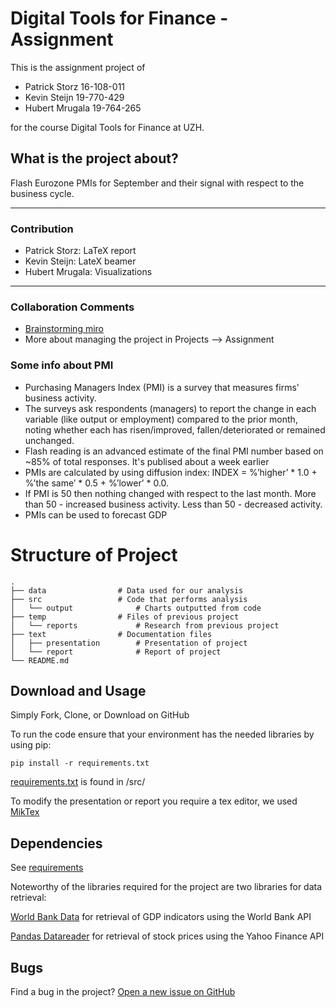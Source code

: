 # Digital Tools for Finance - Assignment

This is the assignment project of
- Patrick Storz  16-108-011
- Kevin Steijn   19-770-429
- Hubert Mrugala 19-764-265

for the course Digital Tools for Finance at UZH.

## What is the project about?

Flash Eurozone PMIs for September and their signal with respect to the business cycle.

* * *
### Contribution
- Patrick Storz: LaTeX report
- Kevin Steijn: LateX beamer
- Hubert Mrugala: Visualizations

* * *
### Collaboration Comments
- [Brainstorming miro](https://miro.com/app/board/o9J_khn4A3g=/)
- More about managing the project in Projects --> Assignment

### Some info about PMI
- Purchasing Managers Index (PMI) is a survey that measures firms' business activity.
- The surveys ask respondents (managers) to report the change in each variable (like output or employment) compared to the prior month, noting whether each has risen/improved, fallen/deteriorated or remained unchanged.
- Flash reading is an advanced estimate of the final PMI number based on ~85% of total responses. It's publised about a week earlier
- PMIs are calculated by using diffusion index: INDEX = %’higher’ * 1.0 + %’the same’ * 0.5 + %’lower’ * 0.0.
- If PMI is 50 then nothing changed with respect to the last month. More than 50 - increased business activity. Less than 50 - decreased activity.
- PMIs can be used to forecast GDP


# Structure of Project

    .
    ├── data                # Data used for our analysis
    ├── src                 # Code that performs analysis
	│   └── output              # Charts outputted from code
	├── temp                # Files of previous project
    │   └── reports             # Research from previous project   
    ├── text                # Documentation files
	│   ├── presentation        # Presentation of project
    │   └── report              # Report of project
    └── README.md
	
## Download and Usage

Simply Fork, Clone, or Download on GitHub

To run the code ensure that your environment has the needed libraries by using pip:

`pip install -r requirements.txt`

[requirements.txt](https://github.com/patrickrstorz/DTfF_group_project/blob/main/src/requirements.txt) is found in /src/

To modify the presentation or report you require a tex editor, we used [MikTex](https://miktex.org/)

## Dependencies

See [requirements](https://github.com/patrickrstorz/DTfF_group_project/blob/main/src/requirements.txt)

Noteworthy of the libraries required for the project are two libraries for data retrieval:

[World Bank Data](https://github.com/mwouts/world_bank_data) for retrieval of GDP indicators using the World Bank API

[Pandas Datareader](https://github.com/pydata/pandas-datareader) for retrieval of stock prices using the Yahoo Finance API


## Bugs

Find a bug in the project? [Open a new issue on GitHub](https://github.com/patrickrstorz/DTfF_group_project/issues)
